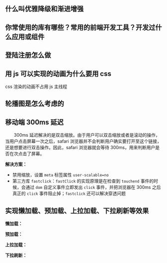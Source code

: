 ## 什么叫优雅降级和渐进增强


## 你常使用的库有哪些？常用的前端开发工具？开发过什么应用或组件


## 登陆注册怎么做


## 用 js 可以实现的动画为什么要用 css

css 渲染的动画不占用 js 主线程

## 轮播图是怎么考虑的


## 移动端 300ms 延迟

&emsp;&emsp;300ms 延迟解决的是双击缩放。由于用户可以双击缩放或者是滚动的操作，当用户点击屏幕一次之后，safari 浏览器并不会判断用户确实要打开至这个链接，还是想要进行双击操作。因此，safari 浏览器就会等待 300ms，用来判断用户是否在次点击了屏幕。

**解决方案：**
+ 禁用缩放，设置 `meta` 标签属性 `user-scalable=no`
+ 第三方库 `fastclick`：`fastClick` 的实现原理是在检查到 `touchend` 事件的时候，会通过 `dom` 自定义事件立即发出 `click` 事件，并把浏览器在 300ms 之后真正的 `click` 事件阻止掉；`fastclick` 还可以解决穿透问题

## 实现懒加载、预加载、上拉加载、下拉刷新等效果

**懒加载：**


**预加载：**


**上拉加载：**


**下拉刷新：**